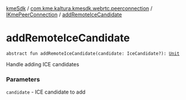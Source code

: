 [kmeSdk](../../index.md) / [com.kme.kaltura.kmesdk.webrtc.peerconnection](../index.md) / [IKmePeerConnection](index.md) / [addRemoteIceCandidate](./add-remote-ice-candidate.md)

# addRemoteIceCandidate

`abstract fun addRemoteIceCandidate(candidate: IceCandidate?): `[`Unit`](https://kotlinlang.org/api/latest/jvm/stdlib/kotlin/-unit/index.html)

Handle adding ICE candidates

### Parameters

`candidate` - ICE candidate to add